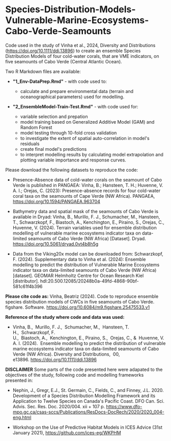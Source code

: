# Species-Distribution-Models-Vulnerable-Marine-Ecosystems-Cabo-Verde-Seamounts
Code used in the study of Vinha et al., 2024, Diversity and Distributions (https://doi.org/10.1111/ddi.13896) to create an ensemble Species Distribution Models of four cold-water corals, that are VME indicators, on five seamounts of Cabo Verde (Central Atlantic Ocean).

Two R Markdown files are available:

- **"1_Env-DataPrep.Rmd"**  - with code used to:
    - calculate and prepare environmental data (terrain and oceanographical parameters) used for modelling.
  
- **"2_EnsembleModel-Train-Test.Rmd"** - with code used for:
    - variable selection and prepation
    - model training based on Generalized Additive Model (GAM) and Random Forest
    - model testing through 10-fold cross validation
    - to investigate the extent of spatial auto-correlation in model's residuals
    - create final model's predictions
    - to interpret modelling results by calculating model extrapolation and plotting variable importance and response curves.

Please download the following datasets to reproduce the code:

- Presence-Absence data of cold-water corals on the seamount of Cabo Verde is published in PANGAEA:
Vinha, B.; Hansteen, T. H.; Huvenne, V. A. I.; Orejas, C. (2023): Presence-absence records for four cold-water coral taxa on the seamounts of Cape Verde (NW Africa). PANGAEA, https://doi.org/10.1594/PANGAEA.963704
  
- Bathymetry data and spatial mask of the seamounts of Cabo Verde is available in Dryad:
Vinha, B., Murillo, F. J., Schumacher, M., Hansteen, T., Schwarzkopf, F., Biastoch, A., Kenchington, E., Piraino, S., Orejas, C., Huvenne, V. (2024). Terrain variables used for ensemble distribution modelling of vulnerable marine ecosystems indicator taxa on data-limited seamounts of Cabo Verde (NW Africa) [Dataset]. Dryad. https://doi.org/10.5061/dryad.0vt4b8h5g

- Data from the Viking20x model can be downloaded from:
Schwarzkopf, F. (2024). Supplementary data to Vinha et al. (2024): Ensemble modelling to predict the distribution of Vulnerable Marine Ecosystems indicator taxa on data-limited seamounts of Cabo Verde (NW Africa) [dataset]. GEOMAR Helmholtz Centre for Ocean Research Kiel [distributor]. hdl:20.500.12085/20248b0a-49fd-4868-90bf-581c61f4b396

**Please cite code as:**
Vinha, Beatriz (2024). Code to reproduce ensemble species distribution models of CWCs in five seamounts of Cabo Verde. figshare. Software. https://doi.org/10.6084/m9.figshare.25475533.v1

**Reference of the study where code and data was used:**

- Vinha, B.,  Murillo, F. J.,  Schumacher, M.,  Hansteen, T. H.,  Schwarzkopf, F. U.,  Biastoch, A.,  Kenchington, E., Piraino, S.,  Orejas, C., &  Huvenne, V. A. I. (2024).  Ensemble modelling to predict the distribution of vulnerable marine ecosystems indicator taxa on data-limited seamounts of Cabo Verde (NW Africa). Diversity and Distributions,  00, e13896. https://doi.org/10.1111/ddi.13896

**DISCLAIMER**
Some parts of the code presented here were adapated to the objectives of the study, following code and modelling frameworks presented in:

- Nephin, J., Gregr, E.J., St. Germain, C., Fields, C., and Finney, J.L. 2020. Development of a Species Distribution Modelling Framework and its Application to Twelve Species on Canada's Pacific Coast. DFO Can. Sci. Advis. Sec. Res. Doc. 2020/004. xii + 107 p. https://www.dfo-mpo.gc.ca/csas-sccs/Publications/ResDocs-DocRech/2020/2020_004-eng.html

- Workshop on the Use of Predictive Habitat Models in ICES Advice (31st January 2021), https://github.com/ices-eg/WKPHM


